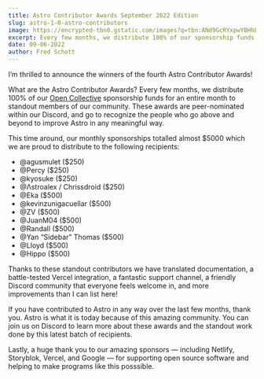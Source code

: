 ```yaml
---
title: Astro Contributor Awards September 2022 Edition
slug: astro-1-0-astro-contributors
image: https://encrypted-tbn0.gstatic.com/images?q=tbn:ANd9GcRYxpwYBHhEPLQ7AQb_bPZ5DqI_dJxODvj4Zw&usqp=CAU
excerpt: Every few months, we distribute 100% of our sponsorship funds for an entire month to the standout members of our community. These awards go to recognize the people who go above and beyond to improve Astro in some way, contributing inside and outside of our community.
date: 09-06-2022
author: Fred Schott
---
```


I’m thrilled to announce the winners of the fourth Astro Contributor Awards!

What are the Astro Contributor Awards? Every few months, we distribute 100% of our
[Open Collective](https://opencollective.com/astrobuild) sponsorship funds for an entire month to standout members of our community. These awards are peer-nominated within our Discord, and go to recognize the people who go above and beyond to improve Astro in any meaningful way.

This time around, our monthly sponsorships totalled almost $5000 which we are proud to distribute to the following recipients:

- @agusmulet ($250)
- @Percy ($250)
- @kyosuke ($250)
- @Λstroalex / Chrissdroid ($250)
- @Eka ($500)
- @kevinzunigacuellar ($500)
- @ZV ($500)
- @JuanM04 ($500)
- @Randall ($500)
- @Yan “Sidebar” Thomas ($500)
- @Lloyd ($500)
- @Hippo ($500)

Thanks to these standout contributors we have translated documentation, a battle-tested Vercel integration, a fantastic support channel, a friendly Discord community that everyone feels welcome in, and more improvements than I can list here!

If you have contributed to Astro in any way over the last few months, thank you. Astro is what it is today because of this amazing community. You can join us on Discord to learn more about these awards and the standout work done by this latest batch of recipients.

Lastly, a huge thank you to our amazing sponsors — including Netlify, Storyblok, Vercel, and Google — for supporting open source software and helping to make programs like this posssible.
